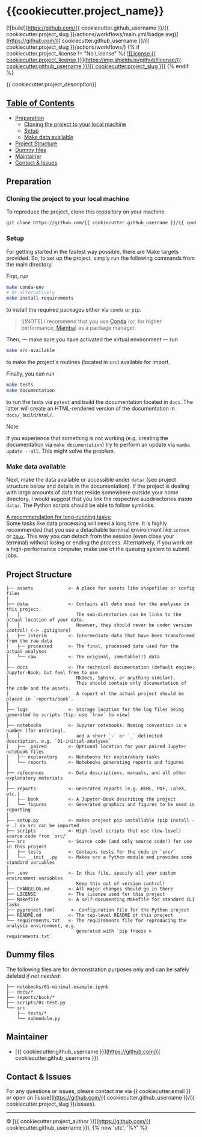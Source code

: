 # {{cookiecutter.project_name}} <!-- omit in toc -->

[![build](https://github.com/{{ cookiecutter.github_username }}/{{ cookiecutter.project_slug }}/actions/workflows/main.yml/badge.svg)](https://github.com/{{ cookiecutter.github_username }}/{{ cookiecutter.project_slug }}/actions/workflows/)
{% if cookiecutter.project_license != "No License" %}
[![License {{ cookiecutter.project_license }}](https://img.shields.io/github/license/{{ cookiecutter.github_username }}/{{ cookiecutter.project_slug }})](./LICENSE)
{% endif %}

{{ cookiecutter.project_description}}

## <u>Table of Contents</u> <!-- omit in toc -->

- [Preparation](#preparation)
  - [Cloning the project to your local machine](#cloning-the-project-to-your-local-machine)
  - [Setup](#setup)
  - [Make data available](#make-data-available)
- [Project Structure](#project-structure)
- [Dummy files](#dummy-files)
- [Maintainer](#maintainer)
- [Contact \& Issues](#contact--issues)


## Preparation

### Cloning the project to your local machine

To reproduce the project, clone this repository on your machine

```bash
git clone https://github.com/{{ cookiecutter.github_username }}/{{ cookiecutter.project_slug }}
```

### Setup

For getting started in the fastest way possible, there are Make targets provided.
So, to set up the project, simply run the following commands from the main directory:

First, run

```bash
make conda-env
# or alternatively
make install-requirements
```

to install the required packages either via `conda` or `pip`.

> ![!NOTE]
> I recommend that you use [Conda](https://docs.conda.io/en/latest/miniconda.html) (or, for higher performance, [Mamba](https://mamba.readthedocs.io/)) as a package manager.

Then, — make sure you have activated the virtual environment — run

```bash
make src-available
```

to make the project's routines (located in `src`) available for import.

Finally, you can run

```bash
make tests
make documentation
```

to run the tests via `pytest` and build the documentation located in `docs`.
The latter will create an HTML-rendered version of the documentation in `docs/_build/html/`.

> [!NOTE]
> If you experience that something is not working (e.g. creating the documentation via `make documentation`) try to perform an update via `mamba update --all`. This might solve the problem.

### Make data available

Next, make the data available or accessible under `data/` (see project structure below and details in the documentation).
If the project is dealing with large amounts of data that reside somewhere outside your home directory,
I would suggest that you link the respective subdirectories inside `data/`.
The Python scripts should be able to follow symlinks.

<!-- If all is set up, you can run `make test-structure` to perform some tests before starting running the scripts or Jupyter notebooks in the respective directories. -->

<u>A recommendation for long-running tasks:</u><br>
Some tasks like data processing will need a long time.
It is highly recommended that you use a detachable terminal environment like `screen` or [`tmux`](https://github.com/tmux/tmux/wiki).
This way you can detach from the session (even close your terminal) without losing or ending the process.
Alternatively, if you work on a high-performance computer, make use of the queuing system to submit jobs.

## Project Structure

    ├── assets             <- A place for assets like shapefiles or config files
    │
    ├── data               <- Contains all data used for the analyses in this project.
    │   │                     The sub-directories can be links to the actual location of your data.
    │   │                     However, they should never be under version control! (-> .gitignore)
    │   ├── interim        <- Intermediate data that have been transformed from the raw data
    │   ├── processed      <- The final, processed data used for the actual analyses
    │   └── raw            <- The original, immutable(!) data
    │
    ├── docs               <- The technical documentation (default engine: Jupyter-Book; but feel free to use 
    │                         MkDocs, Sphinx, or anything similar).
    │                         This should contain only documentation of the code and the assets.
    │                         A report of the actual project should be placed in `reports/book`.
    │
    ├── logs               <- Storage location for the log files being generated by scripts (tip: use `lnav` to view)
    │
    ├── notebooks          <- Jupyter notebooks. Naming convention is a number (for ordering),
    │   │                     and a short `-` or `_` delimited description, e.g. `01-initial-analyses`
    │   ├── _paired        <- Optional location for your paired Jupyter notebook files
    │   ├── exploratory    <- Notebooks for exploratory tasks
    │   └── reports        <- Notebooks generating reports and figures
    │
    ├── references         <- Data descriptions, manuals, and all other explanatory materials
    │
    ├── reports            <- Generated reports (e.g. HTML, PDF, LaTeX, etc.)
    │   ├── book           <- A Jupyter-Book describing the project
    │   └── figures        <- Generated graphics and figures to be used in reporting
    │
    ├── setup.py           <- makes project pip installable (pip install -e .) so src can be imported
    ├── scripts            <- High-level scripts that use (low-level) source code from `src/`
    ├── src                <- Source code (and only source code!) for use in this project
    │   ├── tests          <- Contains tests for the code in `src/`
    │   └── __init__.py    <- Makes src a Python module and provides some standard variables
    │
    ├── .env               <- In this file, specify all your custom environment variables
    │                         Keep this out of version control!
    ├── CHANGELOG.md       <- All major changes should go in there
    ├── LICENSE            <- The license used for this project
    ├── Makefile           <- A self-documenting Makefile for standard CLI tasks
    ├── pyproject.toml      <- Configuration file for the Python project
    ├── README.md          <- The top-level README of this project
    └── requirements.txt   <- The requirements file for reproducing the analysis environment, e.g.
                              generated with `pip freeze > requirements.txt`


## Dummy files

The following files are for demonstration purposes only and can be safely deleted *if not needed*:

    ├── notebooks/01-minimal-example.ipynb
    ├── docs/*
    ├── reports/book/*
    ├── scripts/01-test.py
    └── src
        ├── tests/*
        └── submodule.py

## Maintainer

- [{{ cookiecutter.github_username }}](https://github.com/{{ cookiecutter.github_username }})

## Contact & Issues

For any questions or issues, please contact me via {{ cookiecutter.email }} or open an [issue](https://github.com/{{ cookiecutter.github_username }}/{{ cookiecutter.project_slug }}/issues).

---

&copy; [{{ cookiecutter.project_author }}](https://github.com/{{ cookiecutter.github_username }}), {% now 'utc', '%Y' %}
